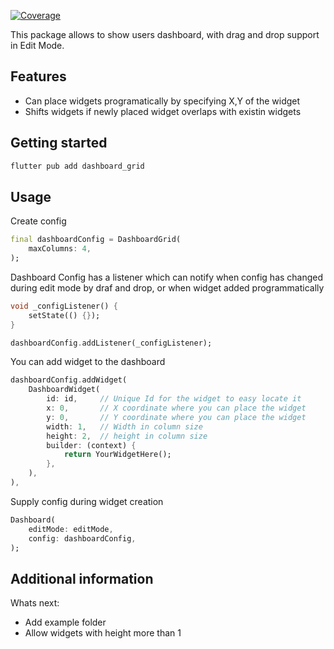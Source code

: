 [![Coverage](https://sonarcloud.io/api/project_badges/measure?project=nonameden_dashboard_grid&metric=coverage)](https://sonarcloud.io/summary/new_code?id=nonameden_dashboard_grid)

This package allows to show users dashboard, with drag and drop support in Edit Mode.

## Features

* Can place widgets programatically by specifying X,Y of the widget
* Shifts widgets if newly placed widget overlaps with existin widgets

## Getting started

```bash
flutter pub add dashboard_grid
```

## Usage
Create config

```dart
final dashboardConfig = DashboardGrid(
    maxColumns: 4,
);
```

Dashboard Config has a listener which can notify when config has changed during edit mode by draf and drop, or when widget added programmatically

```dart
void _configListener() {
    setState(() {});
}

dashboardConfig.addListener(_configListener);
```

You can add widget to the dashboard

```dart
dashboardConfig.addWidget(
    DashboardWidget(
        id: id,     // Unique Id for the widget to easy locate it
        x: 0,       // X coordinate where you can place the widget
        y: 0,       // Y coordinate where you can place the widget
        width: 1,   // Width in column size
        height: 2,  // height in column size
        builder: (context) {
            return YourWidgetHere();
        },
    ),
),
```

Supply config during widget creation

```dart
Dashboard(
    editMode: editMode,
    config: dashboardConfig,
);
```

## Additional information

Whats next:
* Add example folder
* Allow widgets with height more than 1